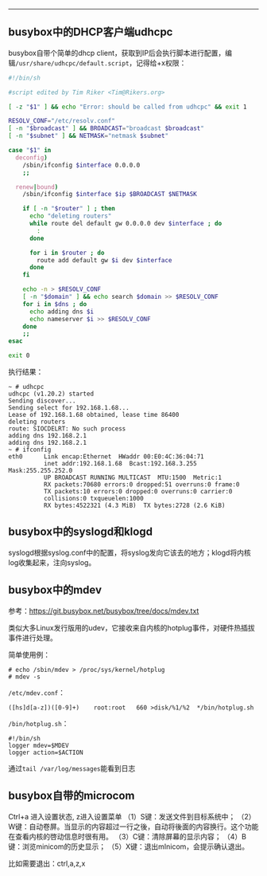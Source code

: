 

---

## busybox中的DHCP客户端udhcpc

busybox自带个简单的dhcp client，获取到IP后会执行脚本进行配置，编辑`/usr/share/udhcpc/default.script`，记得给+x权限：

```bash
#!/bin/sh

#script edited by Tim Riker <Tim@Rikers.org>

[ -z "$1" ] && echo "Error: should be called from udhcpc" && exit 1

RESOLV_CONF="/etc/resolv.conf"
[ -n "$broadcast" ] && BROADCAST="broadcast $broadcast"
[ -n "$subnet" ] && NETMASK="netmask $subnet"

case "$1" in
  deconfig)
    /sbin/ifconfig $interface 0.0.0.0
    ;;

  renew|bound)
    /sbin/ifconfig $interface $ip $BROADCAST $NETMASK

    if [ -n "$router" ] ; then
      echo "deleting routers"
      while route del default gw 0.0.0.0 dev $interface ; do
        :
      done

      for i in $router ; do
        route add default gw $i dev $interface
      done
    fi

    echo -n > $RESOLV_CONF
    [ -n "$domain" ] && echo search $domain >> $RESOLV_CONF
    for i in $dns ; do
      echo adding dns $i
      echo nameserver $i >> $RESOLV_CONF
    done
    ;;
esac

exit 0
```

执行结果：
```
~ # udhcpc
udhcpc (v1.20.2) started
Sending discover...
Sending select for 192.168.1.68...
Lease of 192.168.1.68 obtained, lease time 86400
deleting routers
route: SIOCDELRT: No such process
adding dns 192.168.2.1
adding dns 192.168.2.1
~ # ifconfig
eth0      Link encap:Ethernet  HWaddr 00:E0:4C:36:04:71
          inet addr:192.168.1.68  Bcast:192.168.3.255  Mask:255.255.252.0
          UP BROADCAST RUNNING MULTICAST  MTU:1500  Metric:1
          RX packets:70680 errors:0 dropped:51 overruns:0 frame:0
          TX packets:10 errors:0 dropped:0 overruns:0 carrier:0
          collisions:0 txqueuelen:1000
          RX bytes:4522321 (4.3 MiB)  TX bytes:2728 (2.6 KiB)
```



## busybox中的syslogd和klogd

syslogd根据syslog.conf中的配置，将syslog发向它该去的地方；klogd将内核log收集起来，注向syslog。



## busybox中的mdev

参考：https://git.busybox.net/busybox/tree/docs/mdev.txt

类似大多Linux发行版用的udev，它接收来自内核的hotplug事件，对硬件热插拔事件进行处理。

简单使用例：

```
# echo /sbin/mdev > /proc/sys/kernel/hotplug
# mdev -s
```

`/etc/mdev.conf`：

```
([hs]d[a-z])([0-9]+)	root:root	660	>disk/%1/%2  */bin/hotplug.sh
```

`/bin/hotplug.sh`：

```
#!/bin/sh
logger mdev=$MDEV
logger action=$ACTION
```

通过`tail /var/log/messages`能看到日志



## busybox自带的microcom

Ctrl+a 进入设置状态, z进入设置菜单
（1）S键：发送文件到目标系统中；
（2）W键：自动卷屏。当显示的内容超过一行之後，自动将後面的内容换行。这个功能在查看内核的啓动信息时很有用。
（3）C键：清除屏幕的显示内容；
（4）B键：浏览minicom的历史显示；
（5）X键：退出mInicom，会提示确认退出。

比如需要退出：ctrl,a,z,x